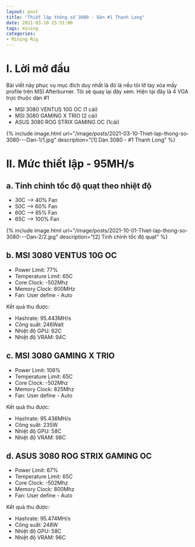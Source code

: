```yaml
---
layout: post
title: "Thiết lập thông số 3080 - Dàn #1 Thanh Long"
date: 2021-03-10 15:51:00
tags: mining
categories:
- Mining Rig
---
```

# I. Lời mở đầu

Bài viết này phục vụ mục đích duy nhất là đó là nếu tôi lỡ tay xóa mấy profile trên MSI Afterburner. Tôi sẽ quay lại đây xem. Hiện tại đây là 4 VGA trực thuộc dàn #1

- MSI 3080 VENTUS 10G OC (1 cái)
- MSI 3080 GAMING X TRIO (2 cái)
- ASUS 3080 ROG STRIX GAMING OC (1cái)

{% include image.html url="/image/posts/2021-03-10-Thiet-lap-thong-so-3080---Dan-1/1.jpg" description="[1] Dàn 3080 - #1 Thanh Long" %}

# II. Mức thiết lập - 95MH/s
## a. Tinh chỉnh tốc độ quạt theo nhiệt độ
- 30C -->  40% Fan
- 50C -->  60% Fan
- 60C -->  85% Fan
- 65C --> 100% Fan

{% include image.html url="/image/posts/2021-10-01-Thiet-lap-thong-so-3080---Dan-2/2.jpg" description="[2] Tinh chỉnh tốc độ quạt" %}

## b. MSI 3080 VENTUS 10G OC
- Power Limit: 77%
- Temperature Limit: 65C
- Core Clock: -502Mhz
- Memory Clock: 800MHz
- Fan: User define - Auto

Kết quả thu được:

- Hashrate: 95.443MH/s
- Công suất: 246Walt
- Nhiệt độ GPU: 62C
- Nhiệt độ VRAM: 94C


## c. MSI 3080 GAMING X TRIO
- Power Limit: 106%
- Temperature Limit: 65C
- Core Clock: -502Mhz
- Memory Clock: 825Mhz
- Fan: User define - Auto

Kết quả thu được:
- Hashrate: 95.436MH/s
- Công suất: 235W
- Nhiệt độ GPU: 58C
- Nhiệt độ VRAM: 98C


## d. ASUS 3080 ROG STRIX GAMING OC
- Power Limit: 67%
- Temperature Limit: 65C
- Core Clock: -502Mhz
- Memory Clock: 800Mhz
- Fan: User define - Auto

Kết quả thu được:
- Hashrate: 95.474MH/s
- Công suất: 248W
- Nhiệt độ GPU: 58C
- Nhiệt độ VRAM: 96C
